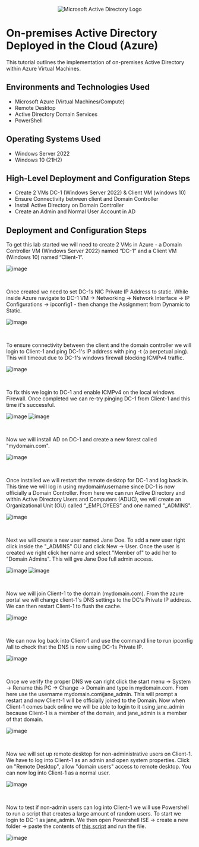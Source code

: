 <p align="center">
<img src="https://i.imgur.com/pU5A58S.png" alt="Microsoft Active Directory Logo"/>
</p>

<h1>On-premises Active Directory Deployed in the Cloud (Azure)</h1>
This tutorial outlines the implementation of on-premises Active Directory within Azure Virtual Machines.<br />


<h2>Environments and Technologies Used</h2>

- Microsoft Azure (Virtual Machines/Compute)
- Remote Desktop
- Active Directory Domain Services
- PowerShell

<h2>Operating Systems Used </h2>

- Windows Server 2022
- Windows 10 (21H2)

<h2>High-Level Deployment and Configuration Steps</h2>

- Create 2 VMs DC-1 (Windows Server 2022) & Client VM (windows 10)
- Ensure Connectivity between client and Domain Controller
- Install Active Directory on Domain Controller
- Create an Admin and Normal User Account in AD

<h2>Deployment and Configuration Steps</h2>

<p>
To get this lab started we will need to create 2 VMs in Azure - a Domain Controller VM (Windows Server 2022) named “DC-1” and a Client VM (Windows 10) named “Client-1”. 
</p>

![image](https://user-images.githubusercontent.com/111653930/235935973-2acf7acf-1734-497b-8d25-1a175b1dcff5.png)


<br>
<p>
Once created we need to set DC-1s NIC Private IP Address to static. While inside Azure navigate to DC-1 VM -> Networking -> Network Interface -> IP Configurations -> ipconfig1 - then change the Assignment from Dynamic to Static. 
</p>

![image](https://user-images.githubusercontent.com/111653930/235938730-70a7adc6-7792-426f-a02e-10a4a1fd0bd0.png)


<br>
<p>
To ensure connectivity between the client and the domain controller we will login to Client-1 and ping DC-1's IP address with ping -t (a perpetual ping). This will timeout due to DC-1's windows firewall blocking ICMPv4 traffic.
</p>

![image](https://user-images.githubusercontent.com/111653930/235984862-80dfabfc-c678-411a-bd38-1afcdf3a4b6e.png)

<br>
<p>
To fix this we login to DC-1 and enable ICMPv4 on the local windows Firewall. Once completed we can re-try pinging DC-1 from Client-1 and this time it's successful. 
</p>

![image](https://user-images.githubusercontent.com/111653930/235986537-4b62be3e-0b32-4bc6-84fc-075a2906052a.png)
![image](https://user-images.githubusercontent.com/111653930/235986600-385429f5-e49f-4e3a-94da-270fffd8645f.png)

<br>
<p>
Now we will install AD on DC-1 and create a new forest called "mydomain.com". 
</p>

![image](https://user-images.githubusercontent.com/111653930/235989735-1e6366b3-6d8a-42d6-8279-678c9305047d.png)


<br>
<p>
Once installed we will restart the remote desktop for DC-1 and log back in. This time we will log in using mydomain\username since DC-1 is now officially a Domain Controller. From here we can run Active Directory and within Active Directory Users and Computers (ADUC), we will create an Organizational Unit (OU) called “_EMPLOYEES” and one named "_ADMINS".
</p>

![image](https://user-images.githubusercontent.com/111653930/235995734-5bd1e6ff-27bf-4a8a-9c56-8e14a09d6f03.png)

<br>
<p>
Next we will create a new user named Jane Doe. To add a new user right click inside the "_ADMINS" OU and click New -> User. Once the user is created we right click her name and select "Member of" to add her to "Domain Admins". This will gve Jane Doe full admin access.
</p>

![image](https://user-images.githubusercontent.com/111653930/236000040-b7590fff-d552-4b72-ba17-82265a092902.png)
![image](https://user-images.githubusercontent.com/111653930/236000096-83992613-64f2-4835-af81-819fef6488aa.png)


<br>
<p>
Now we will join Client-1 to the domain (mydomain.com). From the azure portal we will change client-1's DNS settings to the DC's Private IP address. We can then restart Client-1 to flush the cache. 
</p>

![image](https://user-images.githubusercontent.com/111653930/236004716-a5adea24-2f82-4877-8822-023fde84f37b.png)


<br>
<p>
We can now log back into Client-1 and use the command line to run ipconfig /all to check that the DNS is now using DC-1s Private IP.
</p>

![image](https://user-images.githubusercontent.com/111653930/236006676-6ab580a9-6468-4c69-88c9-298f81697243.png)


<br>
<p>
Once we verify the proper DNS we can right click the start menu -> System -> Rename this PC -> Change -> Domain and type in mydomain.com. From here use the username mydomain.com\jane_admin. This will prompt a restart and now Client-1 will be officially joined to the Domain. Now when Client-1 comes back online we will be able to login to it using jane_admin because Client-1 is a member of the domain, and jane_admin is a member of that domain.</p>

![image](https://user-images.githubusercontent.com/111653930/236007980-0c1c0466-1f41-4be0-bc42-869e5c6f6c33.png)


<br>
<p>
Now we will set up remote desktop for non-administrative users on Client-1. We have to log into Client-1 as an admin and open system properties. Click on "Remote Desktop", allow "domain users" access to remote desktop. You can now log into Client-1 as a normal user.</p>

![image](https://user-images.githubusercontent.com/111653930/236009998-ef8f7127-9bf0-4eb2-8d2d-5908fa3dcb9e.png)


<br>
<p>
Now to test if non-admin users can log into Client-1 we will use Powershell to run a script that creates a large amount of random users. To start we login to DC-1 as jane_admin. We then open Powershell ISE -> create a new folder -> paste the contents of <a href="https://github.com/joshmadakor1/AD_PS/blob/master/Generate-Names-Create-Users.ps1">this script</a> and run the file. </p>

![image](https://user-images.githubusercontent.com/111653930/236014739-43f522bf-3c57-4455-86f5-8104be20544a.png)





